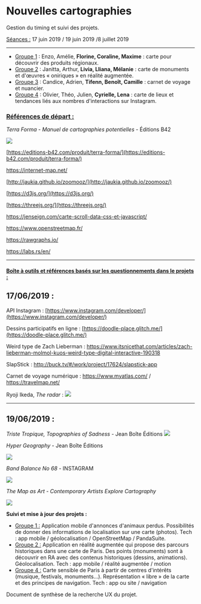 # Nouvelles cartographies

Gestion du timing et suivi des projets.

<u>Séances :</u> 17 juin 2019 / 19 juin 2019 /8 juillet 2019

---

- <u>Groupe 1</u> : Enzo, Amélie, **Florine, Coraline, Maxime** : carte pour découvrir des produits régionaux.
- <u>Groupe 2</u> : Janitta, Arthur, **Livia, Lliana, Mélanie** : carte de monuments et d'œuvres « oniriques » en réalité augmentée.
- <u>Groupe 3</u> : Candice, Adrien, **Tifenn, Benoît, Camille** : carnet de voyage et nuancier. 
- <u>Groupe 4</u> : Olivier, Théo, Julien, **Cyrielle, Lena** : carte de lieux et tendances liés aux nombres d'interactions sur Instagram.

### <u>Références de départ :</u>

*Terra Forma - Manuel de cartographies potentielles* - Éditions B42

![](https://editions-b42.com/site-b42/uploads/2019/03/B42-110-TerraForma-1-1024x683.jpg)

[https://editions-b42.com/produit/terra-forma/](https://editions-b42.com/produit/terra-forma/)

[<https://internet-map.net/>](https://internet-map.net/)

[http://jaukia.github.io/zoomooz/](http://jaukia.github.io/zoomooz/)

[https://d3js.org/](https://d3js.org/)

[https://threejs.org/](https://threejs.org/)

[<https://jenseign.com/carte-scroll-data-css-et-javascript/>](https://jenseign.com/carte-scroll-data-css-et-javascript/)

[<https://www.openstreetmap.fr/>](https://www.openstreetmap.fr/)

[<https://rawgraphs.io/>](https://rawgraphs.io/)

[<https://labs.rs/en/>](https://labs.rs/en/)

---

#### <u>Boîte à outils et références basés sur les questionnements dans le projets :</u>

## 17/06/2019 :

API Instagram : [https://www.instagram.com/developer/](https://www.instagram.com/developer/)

Dessins participatifs en ligne : [https://doodle-place.glitch.me/](https://doodle-place.glitch.me/)

Weird type de Zach Lieberman : [<https://www.itsnicethat.com/articles/zach-lieberman-molmol-kuos-weird-type-digital-interactive-190318>](https://www.itsnicethat.com/articles/zach-lieberman-molmol-kuos-weird-type-digital-interactive-190318)

SlapStick : [<http://buck.tv/#/work/project/17624/slapstick-app>](http://buck.tv/#/work/project/17624/slapstick-app)

Carnet de voyage numérique : [<https://www.myatlas.com/>](https://www.myatlas.com/) / [<https://travelmap.net/>](https://travelmap.net/)

Ryoji Ikeda, *The radar* :
![](http://data.tomonaga.webfactional.com/static/ri_web/work/the_radar_shanghai_1.JPG)

---

## 19/06/2019 :

*Triste Tropique, Topographies of Sadness* - Jean Boîte Éditions
![](https://cdn.shopify.com/s/files/1/0048/1142/3778/products/04_1941dced-6228-4a00-92de-761c60bef2d3_1568x1184.jpg?v=1553790441)

*Hyper Geography* - Jean Boîte Éditions

![](https://cdn.shopify.com/s/files/1/0048/1142/3778/products/04_4ff064fe-312d-4d87-bd31-0f0a7947e582_1568x1184.jpg?v=1554901885)

*Band Balance No 68* - INSTAGRAM

![](http://magazine-b.com/en/wp-content/uploads/2018/08/instagram_small_05.png)

*The Map as Art - Contemporary Artists Explore Cartography*

![](http://www.papress.com/17pix/480covers/9781568989723.jpg)

**Suivi et mise à jour des projets :**

- <u>Groupe 1 :</u> Application mobile d'annonces d'animaux perdus. Possibilités de donner des informations de localisation sur une carte (photos). Tech : app mobile / géolocalisation / OpenStreetMap / PandaSuite.
- <u>Groupe 2 :</u> Application en réalité augmentée qui propose des parcours historiques dans une carte de Paris. Des points (monuments) sont à découvrir en RA avec des contenus historiques (dessins, animations). Géolocalisation. Tech : app mobile / réalité augmentée / motion
- <u>Groupe 4 :</u> Carte sensible de Paris à partir de centres d'intérêts (musique, festivals, monuments...).  Représentation « libre » de la carte et des principes de navigation.  Tech : app ou site / navigation 

Document de synthèse de la recherche UX du projet.